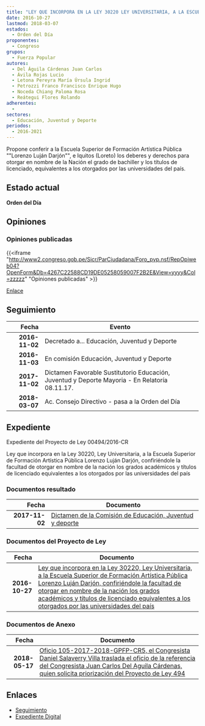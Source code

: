 ```yaml
---
title: "LEY QUE INCORPORA EN LA LEY 30220 LEY UNIVERSITARIA, A LA ESCUELA SUPERIOR DE FORMACIÓN ARTÍSTICA PÚBLICA LORENZO LUJÁN DARJÓN, CONFIRIÉNDOLE LA FACULTAD DE OTORGAR EN NOMBRE DE LA NACIÓN, LOS GRADOS ACADÉMICOS Y TÍTULOS DE LICENCIADO, EQUIVALENTES A LOS OTORGADOS POR LAS UNIVERSIDADES DEL PAÍS"
date: 2016-10-27
lastmod: 2018-03-07
estados: 
  - Orden del Día
proponentes: 
  - Congreso
grupos: 
  - Fuerza Popular
autores: 
  - Del Águila Cárdenas Juan Carlos
  - Ávila Rojas Lucio
  - Letona Pereyra María Úrsula Ingrid
  - Petrozzi Franco Francisco Enrique Hugo
  - Noceda Chiang Paloma Rosa
  - Reátegui Flores Rolando
adherentes: 
  - 
sectores: 
  - Educación, Juventud y Deporte
periodos: 
  - 2016-2021
---
```


Propone conferir a la Escuela Superior de Formación Artística Pública ""Lorenzo Luján Darjón"", e Iquitos (Loreto) los deberes y derechos para otorgar en nombre de la Nación el grado de bachiller y los títulos de licenciado, equivalentes a los otorgados por las universidades del país.


## Estado actual

**Orden del Día**

## Opiniones

### Opiniones publicadas

{{<iframe "http://www2.congreso.gob.pe/Sicr/ParCiudadana/Foro_pvp.nsf/RepOpiweb04?OpenForm&Db=4267C22588CD19DE05258059007F2B2E&View=yyyy&Col=zzzzz" "Opiniones publicadas" >}}

[Enlace](http://www2.congreso.gob.pe/Sicr/ParCiudadana/Foro_pvp.nsf/RepOpiweb04?OpenForm&Db=4267C22588CD19DE05258059007F2B2E&View=yyyy&Col=zzzzz)

## Seguimiento

| Fecha | Evento |
|------:|--------|
| **2016-11-02** | Decretado a... Educación, Juventud y Deporte|
| **2016-11-03** | En comisión Educación, Juventud y Deporte|
| **2017-11-02** | Dictamen Favorable Sustitutorio Educación, Juventud y Deporte Mayoria - En Relatoría 08.11.17.|
| **2018-03-07** | Ac. Consejo Directivo - pasa a la Orden del Día|


## Expediente

Expediente del Proyecto de Ley 00494/2016-CR

Ley que incorpora en la Ley 30220, Ley Universitaria, a la Escuela Superior de Formación Artística Pública Lorenzo Luján Darjón, confiriéndole la facultad de otorgar en nombre de la nación los grados académicos y títulos de licenciado equivalentes a los otorgados por las universidades del país


### Documentos resultado

| Fecha | Documento |
|------:|--------|
| **2017-11-02** | [Dictamen de la Comisión de Educación, Juventud y deporte](http://www.leyes.congreso.gob.pe/Documentos/2016_2021/Dictamenes/Proyectos_de_Ley/00494DC10MAY20171102.PDF) |

### Documentos del Proyecto de Ley

| Fecha | Documento |
|------:|--------|
| **2016-10-27** | [Ley que incorpora en la Ley 30220, Ley Universitaria, a la Escuela Superior de Formación Artística Pública Lorenzo Luján Darjón, confiriéndole la facultad de otorgar en nombre de la nación los grados académicos y títulos de licenciado equivalentes a los otorgados por las universidades del país](http://www.leyes.congreso.gob.pe/Documentos/2016_2021/Proyectos_de_Ley_y_de_Resoluciones_Legislativas/PL0049420161027..pdf) |

### Documentos de Anexo

| Fecha | Documento |
|------:|--------|
| **2018-05-17** | [Oficio 105-2017-2018-GPFP-CR5, el Congresista Daniel Salaverry Villa traslada el oficio de la referencia del Congresista Juan Carlos Del Aguila Cárdenas, quien solicita priorización del Proyecto de Ley 494](http://www.leyes.congreso.gob.pe/Documentos/2016_2021/Oficios/Grupos_Parlamentarios/OFICIO-105-2017-2018-GPFP-CR.pdf) |

## Enlaces 

- [Seguimiento](http://www2.congreso.gob.pe/Sicr/TraDocEstProc/CLProLey2016.nsf/f7fff46988ca05b1052578e100829cc7/4438b58139ddaa1905258059007fb050?OpenDocument)
- [Expediente Digital](http://www2.congreso.gob.pehttp://www2.congreso.gob.pe/Sicr/TraDocEstProc/CLProLey2016.nsf/f7fff46988ca05b1052578e100829cc7/4438b58139ddaa1905258059007fb050?OpenDocument&Click=05257FB7005EB655.eb71d0cf91d8294e05256cdf006b5706/$Body/0.1C6C)
